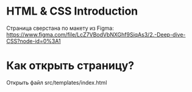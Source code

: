 # HTML & CSS Introduction

Страница сверстана по макету из Figma: https://www.figma.com/file/LcZ7VBodVbNXGhf9SiqAs3/2.-Deep-dive-CSS?node-id=0%3A1

# Как открыть страницу?

Открыть файл src/templates/index.html
